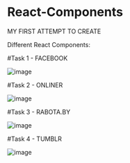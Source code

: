 # React-Components
 MY FIRST ATTEMPT TO CREATE 

 Different React Components:

#Task 1 - FACEBOOK


![image](https://user-images.githubusercontent.com/60344473/132986840-a7203f0e-1687-4d1d-b3a4-00c2c1ba4170.png)


#Task 2 - ONLINER


![image](https://user-images.githubusercontent.com/60344473/132986864-3819af76-6544-4bc5-943c-e521fbbbf556.png)


#Task 3 - RABOTA.BY


![image](https://user-images.githubusercontent.com/60344473/132986871-ba495190-544e-41f9-8568-eeb495fe3051.png) 

#Task 4 - TUMBLR

![image](https://user-images.githubusercontent.com/60344473/132987456-8599829b-ed2a-415d-a72a-f00133ce3b0e.png)


